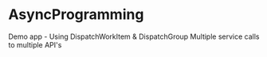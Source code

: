 # AsyncProgramming
Demo app - Using DispatchWorkItem &amp; DispatchGroup
Multiple service calls to multiple API's
